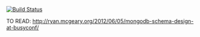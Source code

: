 [![Build Status](https://travis-ci.org/saibaba/speedup.png)](https://travis-ci.org/saibaba/speedup)

TO READ: http://ryan.mcgeary.org/2012/06/05/mongodb-schema-design-at-busyconf/

